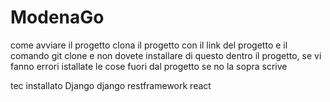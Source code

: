 # ModenaGo
come avviare il progetto 
clona il progetto con il link del progetto e il comando git clone <Link>
e non dovete installare di questo dentro il progetto, se vi fanno errori istallate le cose fuori dal progetto 
se no la sopra scrive 

tec installato 
Django 
django restframework
react

